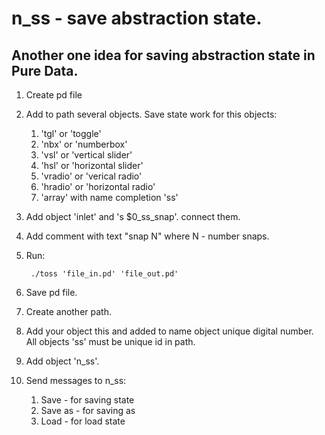 n_ss - save abstraction state.
==============================

Another one idea for saving abstraction state in Pure Data.
-----------------------------------------------------------

1. Create pd file

2. Add to path several objects. Save state work for this objects:
   1. 'tgl' or 'toggle'
   2. 'nbx' or 'numberbox'
   3. 'vsl' or 'vertical slider'
   4. 'hsl' or 'horizontal slider'
   5. 'vradio' or 'verical radio'
   6. 'hradio' or 'horizontal radio'
   7. 'array' with name completion 'ss'

3. Add object 'inlet' and 's $0_ss_snap'. connect them.

4. Add comment with text "snap N" where N - number snaps.

5. Run: 

        ./toss 'file_in.pd' 'file_out.pd'

6. Save pd file.

7. Create another path.

8. Add your object this and added to name object unique digital number. All objects 'ss' must be unique id in path.

9. Add object 'n_ss'.

10. Send messages to n_ss:
    1. Save - for saving state
    2. Save as - for saving as
    3. Load - for load state

